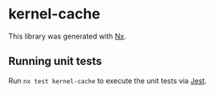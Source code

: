 # kernel-cache

This library was generated with [Nx](https://nx.dev).

## Running unit tests

Run `nx test kernel-cache` to execute the unit tests via [Jest](https://jestjs.io).
